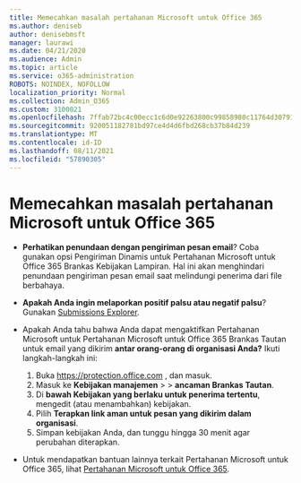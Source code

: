 ```yaml
---
title: Memecahkan masalah pertahanan Microsoft untuk Office 365
ms.author: deniseb
author: denisebmsft
manager: laurawi
ms.date: 04/21/2020
ms.audience: Admin
ms.topic: article
ms.service: o365-administration
ROBOTS: NOINDEX, NOFOLLOW
localization_priority: Normal
ms.collection: Admin_O365
ms.custom: 3100021
ms.openlocfilehash: 7ffab72bc4c00ecc1c6d0e92263800c99858980c11764d307914635370306087
ms.sourcegitcommit: 920051182781bd97ce4d4d6fbd268cb37b84d239
ms.translationtype: MT
ms.contentlocale: id-ID
ms.lasthandoff: 08/11/2021
ms.locfileid: "57890305"
---
```

# <a name="troubleshoot-issues-with-microsoft-defender-for-office-365"></a>Memecahkan masalah pertahanan Microsoft untuk Office 365

- **Perhatikan penundaan dengan pengiriman pesan email**? Coba gunakan opsi Pengiriman Dinamis untuk Pertahanan Microsoft untuk Office 365 Brankas Kebijakan Lampiran. Hal ini akan menghindari penundaan pengiriman pesan email saat melindungi penerima dari file berbahaya.
- **Apakah Anda ingin melaporkan positif palsu atau negatif palsu**? Gunakan [Submissions Explorer](https://protection.office.com/reportsubmission).
- Apakah Anda tahu bahwa Anda dapat mengaktifkan Pertahanan Microsoft untuk Pertahanan Microsoft untuk Office 365 Brankas Tautan untuk email yang dikirim **antar orang-orang di organisasi Anda?** Ikuti langkah-langkah ini:
    1. Buka https://protection.office.com , dan masuk.
    2. Masuk ke **Kebijakan manajemen**  >    >  **ancaman Brankas Tautan**.
    3. Di **bawah Kebijakan yang berlaku untuk penerima tertentu**, mengedit (atau menambahkan) kebijakan.
    4. Pilih **Terapkan link aman untuk pesan yang dikirim dalam organisasi**.
    5. Simpan kebijakan Anda, dan tunggu hingga 30 menit agar perubahan diterapkan.

- Untuk mendapatkan bantuan lainnya terkait Pertahanan Microsoft untuk Office 365, lihat [Pertahanan Microsoft untuk Office 365](https://docs.microsoft.com/microsoft-365/security/office-365-security/office-365-atp).